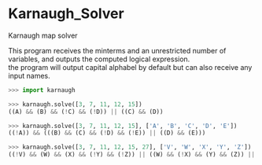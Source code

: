 # Karnaugh_Solver
Karnaugh map solver

This program receives the minterms and an unrestricted number of variables, and outputs the computed logical expression.\
the program will output capital alphabel by default but can also receive any input names.

```python
>>> import karnaugh

>>> karnaugh.solve([3, 7, 11, 12, 15])
((A) && (B) && (!C) && (!D)) || ((C) && (D))

>>> karnaugh.solve([3, 7, 11, 12, 15], ['A', 'B', 'C', 'D', 'E'])
((!A)) && (((B) && (C) && (!D) && (!E)) || ((D) && (E)))

>>> karnaugh.solve([3, 7, 11, 12, 15, 27], ['V', 'W', 'X', 'Y', 'Z'])
((!V) && (W) && (X) && (!Y) && (!Z)) || ((W) && (!X) && (Y) && (Z)) || ((!V) && (Y) && (Z))

```
